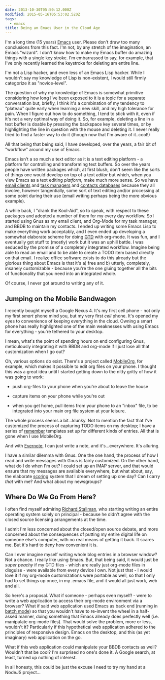 ```yaml
---
date: 2013-10-30T05:50:12.000Z
modified: 2015-05-16T05:53:02.520Z
tags:
  - emacs
title: Being an Emacs User in the Cloud Age
---
```


I'm a long time (15 years) [Emacs][1] user. Please don't draw too many
conclusions from this fact. I'm not, by any stretch of the imagination, an
Emacs "wizard". I don't know how to make my Emacs buffer do amazing things
with a single key stroke. I'm embarrassed to say, for example, that I've
only recently learned the keystroke for deleting am entire line.

I'm not a Lisp hacker, and even less of an Emacs Lisp hacker.  While I
wouldn't say my knowledge of Lisp is non-existent, I would still firmly
categorize it as "novice-level".

The question of why my knowledge of Emacs is somewhat primitive considering
how long I've been exposed to it is a topic for a separate conversation but,
briefly, I think it's a combination of my tendency to "plateau" quite early
when learning a new skill, and my high tolerance for pain.  When I figure
out how to do something, I tend to stick with it, even if it's not a very
optimal way of doing it. So, for example, deleting a line in a text buffer
is doable by pressing the backspace key several times, or by highlighting the
line in question with the mouse and deleting it. I never really tried to
find a faster way to do it (though now that I'm aware of it..cool!)

All that being that being said, I have developed, over the years, a fair bit
of "workflow" around my use of Emacs.

Emacs isn't a so much a text editor as it is a text editing platform - a
platform for controlling and transforming text buffers. So over the years
people have written packages which, at first blush, don't seem like the
sorts of things one would develop on top of a text *editor* but which, when
you view Emacs as a text editing *platform*, make much more sense.  So we
have [email clients][2] and [task managers][3] and [contacts databases][4]
because they all involve, however tangentially, some sort of text editing
and/or processing at some point during their use (email writing perhaps
being the more obvious example).

A while back, I "drank the Kool-Aid", so to speak, with respect to these
packages and adopted a number of them for my every day workflow.  So I
started using Gnus as my email client, and Org-Mode for my task manager, and
BBDB to maintain my contacts.  I ended up writing some Emacs Lisp to make
everything work acceptably, and I even ended up developing a somewhat
elaborate scheme for doing [GTD][5] with org-mode.  It was fun, and I
eventually got stuff to (mostly) work but it was an uphill battle. I was
seduced by the promise of a completely integrated workflow. Imagine being
able to read an email and to be able to create a TODO item based directly on
that email. I realize office software exists to do this already but the
glorious thing about Emacs is that it's a) free and b) utterly, completely,
insanely customizable - because you're the one gluing together all the bits
of functionality that you need into an integrated whole.

Of course, I never got around to writing any of it.

## Jumping on the Mobile Bandwagon

I recently bought myself a Google Nexus 4.  It's my first cell phone - not
only my first *smart* phone mind you, but my very first *cell* phone.  It's
opened my eyes to convenience of keeping everything in the cloud.  Owning a
smart phone has really highlighted one of the main weaknesses with using
Emacs for everything - you're tethered to your desktop.

I mean, what's the point of spending hours on end configuring Gnus,
meticulously integrating it with BBDB and org-mode if I just lose all that
customization when I go out?

Oh, various options do exist.  There's a project called [MobileOrg][6], for
example, which makes it possible to edit org files on your phone. I thought
this was a great idea until I started getting down to the nitty gritty of
how it was going to work:

* push org-files to your phone when you're about to leave the house

* capture items on your phone while you're out

* when you get home, pull items from your phone to an "inbox" file, to be
  integrated into your main org file system at your leisure.

The whole process seems a bit...klunky.  Not to mention the fact that I've
customized the process of capturing TODO items on my desktop; I have a
series of [remember][7] templates set up for different kinds of entries. All
that is gone when I use MobileOrg.

And with [Evernote][8], I can just write a note, and it's...everywhere. It's
alluring.

I have a similar dilemma with Gnus. One the one hand, the process of how I
read and write messages with Gnus is fairly customized. On the other hand,
what do I do when I'm out? I could set up an IMAP server, and that would
ensure that my messages are available everywhere, but what about, say, the
elaborate [scoring][9] system that I dream of setting up one day? Can I
carry *that* with me? And what about my newsgroups?

## Where Do We Go From Here?

I often find myself admiring [Richard Stallman][10], who starting writing an
entire operating system  solely on principal - because he  didn't agree with
the closed source licensing arrangements at the time.

I admit I'm less concerned about the closed/open source debate, and more
concerned about the consequences of putting my entire digital life on
someone else's computer, with no real means of getting it back. It scares
me. But it's hard to deny how convenient it is.

Can I ever imagine myself writing whole blog entries in a browser window?
Not a chance. I really like using Emacs. But, that being said, it would just
be *super peachy* if my GTD files - which are really just org-mode files in
disguise - were available from every device I own.  Not just that - I would
love it if my org-mode customizations were portable as well, so that I only
had to set things up once, in my .emacs file, and it would all just work,
web and all.

So here's a proposal. What if someone - perhaps even myself! - were to write
a web application to access their org-mode environment via a browser?  What
if said web application used Emacs as back end (running in [batch mode][11])
so that you wouldn't have to re-invent the wheel in a half-assed manner,
doing something that Emacs already does perfectly well (i.e. manipulate
org-mode files). That would solve the problem, more or less, wouldn't it?
Particularly if this hypothetical web application adhered to the principles
of responsive design. Emacs on the desktop, and this (as yet imaginary) web
application on the go.

What if this web application could manipulate your BBDB contacts as well?
Wouldn't that be cool? I'm surprised no one's done it. A Google search, at
least, turned up nothing of interest.

In all honesty, this could be just the excuse I need to try my hand at a
NodeJS project...

[1]: http://www.gnu.org/software/emacs/
[2]: http://www.gnus.org
[3]: http://orgmode.org/
[4]: http://bbdb.sourceforge.net/
[5]: http://www.davidco.com/about-gtd
[6]: https://play.google.com/store/apps/details?id=com.matburt.mobileorg&hl=en
[7]: http://www.gnu.org/software/emacs/manual/html_mono/remember.html
[8]: http://evernote.com
[9]: http://www.gnu.org/software/emacs/manual/html_node/gnus/Scoring.html
[10]: http://en.wikipedia.org/wiki/Richard_stallman
[11]: http://www.gnu.org/software/emacs/manual/html_node/elisp/Batch-Mode.html
